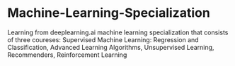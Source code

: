 # Machine-Learning-Specialization
Learning from deeplearning.ai machine learning specialization that consists of three coureses: Supervised Machine Learning: Regression and Classification, Advanced Learning Algorithms, Unsupervised Learning, Recommenders, Reinforcement Learning

